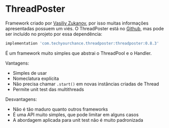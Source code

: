 # ThreadPoster

Framework criado por [Vasiliy Zukanov](https://www.udemy.com/user/vasiliy-zukanov/), por isso muitas informações apresentadas possuem um viés. O ThreadPoster está no [Github](https://github.com/techyourchance/thread-poster), mas pode ser incluído no projeto por essa dependência:

```groovy
implementation 'com.techyourchance.threadposter:threadposter:0.8.3'
```

É um framework muito simples que abstrai o ThreadPool e o Handler.



Vantagens:

- Simples de usar
- Nomeclatura explícita
- Não precisa chamar `.start()` em novas instâncias criadas de Thread
- Permite unit test das multithreads



Desvantagens:

- Não é tão maduro quanto outros frameworks
- É uma API muito simples, que pode limitar em alguns casos
- A abordagem aplicada para unit test não é muito padronizada

